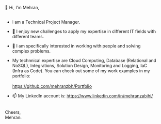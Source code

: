 👋 Hi, I’m Mehran,  
<br>
- I am a Technical Project Manager. 
- 👀 I enjoy new challenges to apply my expertise in different IT fields with different teams.

- 🌱 I am specifically interested in working with people and solving complex problems.
- My technnical expertise are Cloud Computing, Database (Relational and NoSQL), Integrations, Solution Design, Monitoring and Logging, IaC (Infra as Code). You can check out some of my work examples in my portfolio:
  <br>
  <br>
  https://github.com/mehranzbh/Portfolio
  <br>
- 📫 My LinkedIn account is: https://www.linkedin.com/in/mehranzabihi/
<br>
Cheers,
<br> 
Mehran.

<!---
mehranzbh/mehranzbh is a ✨ special ✨ repository because its `README.md` (this file) appears on your GitHub profile.
You can click the Preview link to take a look at your changes.
--->

